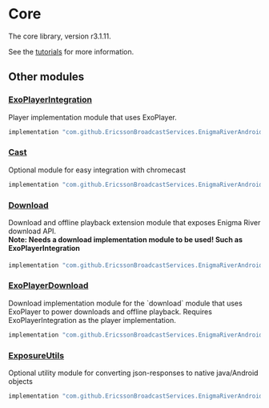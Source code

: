 # Core

The core library, version r3.1.11.

See the [tutorials](tutorials/index.md) for more information.

## Other modules

### [ExoPlayerIntegration](https://github.com/EricssonBroadcastServices/EnigmaRiverAndroidExoPlayerIntegration/tree/r3.1.11)

<p>Player implementation module that uses ExoPlayer.</p>

```gradle
implementation "com.github.EricssonBroadcastServices.EnigmaRiverAndroid:exoplayerintegration:r3.1.11"
```

### [Cast](https://github.com/EricssonBroadcastServices/EnigmaRiverAndroidCast/tree/r3.1.11)

<p>Optional module for easy integration with chromecast</p>

```gradle
implementation "com.github.EricssonBroadcastServices.EnigmaRiverAndroid:cast:r3.1.11"
```

### [Download](https://github.com/EricssonBroadcastServices/EnigmaRiverAndroidDownload/tree/r3.1.11)

<p>Download and offline playback extension module that exposes Enigma River download API.</p>
<h4 style="margin-top: -1em">Note: Needs a download implementation module to be used! Such as ExoPlayerIntegration</h4>

```gradle
implementation "com.github.EricssonBroadcastServices.EnigmaRiverAndroid:download:r3.1.11"
```

### [ExoPlayerDownload](https://github.com/EricssonBroadcastServices/EnigmaRiverAndroidExoPlayerDownload/tree/r3.1.11)

<p>Download implementation module for the `download` module that uses ExoPlayer to power downloads and offline playback. Requires ExoPlayerIntegration as the player implementation.</p>

```gradle
implementation "com.github.EricssonBroadcastServices.EnigmaRiverAndroid:exoPlayerDownload:r3.1.11"
```

### [ExposureUtils](https://github.com/EricssonBroadcastServices/EnigmaRiverAndroidExposureUtils/tree/r3.1.11)

<p>Optional utility module for converting json-responses to native java/Android objects</p>

```gradle
implementation "com.github.EricssonBroadcastServices.EnigmaRiverAndroid:exposureUtils:r3.1.11"
```